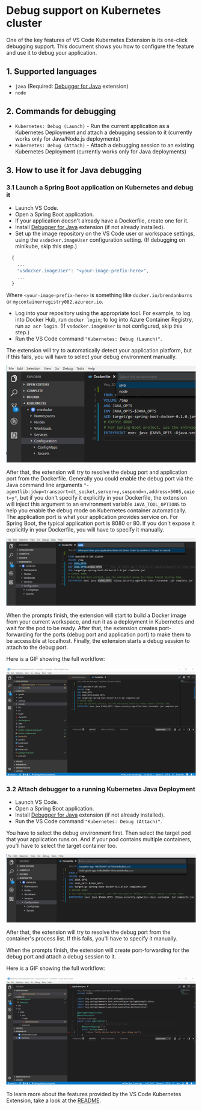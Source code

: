 # Debug support on Kubernetes cluster

One of the key features of VS Code Kubernetes Extension is its one-click debugging support. This document shows you how to configure the feature and use it to debug your application.

## 1. Supported languages
   * `java` (Required: [Debugger for Java](https://marketplace.visualstudio.com/items?itemName=vscjava.vscode-java-debug) extension)
   * `node`

## 2. Commands for debugging
   * `Kubernetes: Debug (Launch)` - Run the current application as a Kubernetes Deployment and attach a debugging session to it (currently works only for Java/Node.js deployments)
   * `Kubernetes: Debug (Attach)` - Attach a debugging session to an existing Kubernetes Deployment (currently works only for Java deployments)

## 3. How to use it for Java debugging
### 3.1 Launch a Spring Boot application on Kubernetes and debug it
   * Launch VS Code.
   * Open a Spring Boot application.
   * If your application doesn't already have a Dockerfile, create one for it.
   * Install [Debugger for Java](https://marketplace.visualstudio.com/items?itemName=vscjava.vscode-java-debug) extension (if not already installed).
   * Set up the image repository on the VS Code user or workspace settings, using the `vsdocker.imageUser` configuration setting. (If debugging on minikube, skip this step.)
```javascript
  {
    ...
    "vsdocker.imageUser": "<your-image-prefix-here>",
    ...
  }
```
Where `<your-image-prefix-here>` is something like `docker.io/brendanburns` or `mycontainerregistry082.azurecr.io`.
   * Log into your repository using the appropriate tool. For example, to log into Docker Hub, run `docker login`; to log into Azure Container Registry, run `az acr login`. (If `vsdocker.imageUser` is not configured, skip this step.)
   * Run the VS Code command `"Kubernetes: Debug (Launch)"`.

The extension will try to automatically detect your application platform, but if this fails, you will have to select your debug environment manually.

![select the environment](./images/select-the-environment.png)

After that, the extension will try to resolve the debug port and application port from the Dockerfile. Generally you could enable the debug port via the Java command line arguments `"-agentlib:jdwp=transport=dt_socket,server=y,suspend=n,address=5005,quiet=y"`, but if you don't specify it explicitly in your Dockerfile, the extension will inject this argument to an environment variable `JAVA_TOOL_OPTIONS` to help you enable the debug mode on Kubernetes container automatically. The application port is what your application provides service on. For Spring Boot, the typical application port is 8080 or 80. If you don't expose it explicitly in your Dockerfile, you will have to specify it manually.

![specify the app port](./images/specify-app-port.png)

When the prompts finish, the extension will start to build a Docker image from your current workspace, and run it as a deployment in Kubernetes and wait for the pod to be ready. After that, the extension creates port-forwarding for the ports (debug port and application port) to make them to be accessible at localhost. Finally, the extension starts a debug session to attach to the debug port.

Here is a GIF showing the full workflow:

![launch java debug on minikube](./images/launch-java-debug.gif)

### 3.2 Attach debugger to a running Kubernetes Java Deployment
   * Launch VS Code.
   * Open a Spring Boot application.
   * Install [Debugger for Java](https://marketplace.visualstudio.com/items?itemName=vscjava.vscode-java-debug) extension (if not already installed).
   * Run the VS Code command `"Kubernetes: Debug (Attach)"`.

You have to select the debug environment first. Then select the target pod that your application runs on. And if your pod contains multiple containers, you'll have to select the target container too. 

![select the pod](./images/select-the-pod.png)

After that, the extension will try to resolve the debug port from the container's process list. If this fails, you'll have to specify it manually.

When the prompts finish, the extension will create port-forwarding for the debug port and attach a debug session to it.

Here is a GIF showing the full workflow:

![attach java debug](./images/attach-java-debug.gif)

To learn more about the features provided by the VS Code Kubernetes Extension, take a look at the [README](https://github.com/Azure/vscode-kubernetes-tools).
